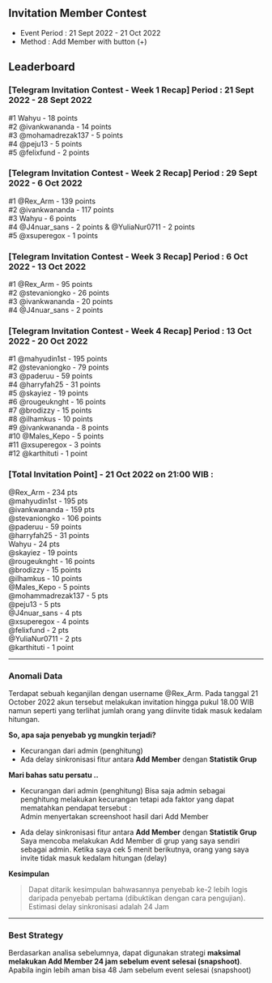 ## Invitation Member Contest 
* Event Period : 21 Sept 2022 - 21 Oct 2022
* Method : Add Member with button (+)

## Leaderboard

### [Telegram Invitation Contest - Week 1 Recap] Period : 21 Sept 2022 - 28 Sept 2022 

#1 Wahyu - 18 points <br>
#2 @ivankwananda - 14 points <br>
#3 @mohamadrezak137 - 5 points <br>
#4 @peju13 - 5 points <br>
#5 @felixfund - 2 points <br>


### [Telegram Invitation Contest - Week 2 Recap] Period : 29 Sept 2022 - 6 Oct 2022 
 
#1 @Rex_Arm  - 139 points <br>
#2 @ivankwananda - 117 points <br>
#3 Wahyu  - 6 points <br>
#4 @J4nuar_sans - 2 points & @YuliaNur0711 - 2 points <br>
#5 @xsuperegox - 1 points <br>


### [Telegram Invitation Contest - Week 3 Recap] Period : 6 Oct 2022 - 13 Oct 2022 
  
#1 @Rex_Arm  - 95 points  <br>
#2 @stevaniongko  - 26 points  <br>
#3 @ivankwananda   - 20 points  <br>
#4 @J4nuar_sans - 2 points <br>


### [Telegram Invitation Contest - Week 4 Recap] Period : 13 Oct 2022 - 20 Oct 2022  
   
#1 @mahyudin1st - 195 points <br>
#2 @stevaniongko - 79 points <br>
#3 @paderuu - 59 points <br>
#4 @harryfah25 - 31 points <br>
#5 @skayiez - 19 points <br>
#6 @rougeuknght - 16 points <br>
#7 @brodizzy - 15 points <br>
#8 @ilhamkus - 10 points <br>
#9 @ivankwananda - 8 points <br>
#10 @Males_Kepo - 5 points <br>
#11 @xsuperegox - 3 points <br>
#12 @karthituti - 1 point <br>

### [Total Invitation Point] - 21 Oct 2022 on 21:00 WIB :   
@Rex_Arm - 234 pts  <br>
@mahyudin1st - 195 pts <br>
@ivankwananda - 159 pts  <br>
@stevaniongko  - 106 points <br>
@paderuu - 59 points <br>
@harryfah25 - 31 points <br>
Wahyu    - 24 pts  <br>
@skayiez - 19 points <br>
@rougeuknght - 16 points <br>
@brodizzy - 15 points <br>
@ilhamkus - 10 points <br>
@Males_Kepo - 5 points<br>
@mohammadrezak137 - 5 pts   <br>
@peju13 - 5 pts  <br>
@J4nuar_sans - 4 pts  <br>
@xsuperegox - 4 points <br>
@felixfund  - 2 pts  <br>
@YuliaNur0711 - 2 pts   <br>
@karthituti - 1 point <br>

***

### Anomali Data
Terdapat sebuah keganjilan dengan username @Rex_Arm. Pada tanggal 21 October 2022 akun tersebut melakukan invitation hingga pukul 18.00 WIB namun seperti yang terlihat jumlah orang yang diinvite tidak masuk kedalam hitungan. 

**So, apa saja penyebab yg mungkin terjadi?**
* Kecurangan dari admin (penghitung)
* Ada delay sinkronisasi fitur antara **Add Member** dengan **Statistik Grup**

**Mari bahas satu persatu ..**
* Kecurangan dari admin (penghitung) 
Bisa saja admin sebagai penghitung melakukan kecurangan tetapi ada faktor yang dapat mematahkan pendapat tersebut : <br>
Admin menyertakan screenshoot hasil dari Add Member

* Ada delay sinkronisasi fitur antara **Add Member** dengan **Statistik Grup** <br>
Saya mencoba melakukan Add Member di grup yang saya sendiri sebagai admin. Ketika saya cek 5 menit berikutnya, orang yang saya invite tidak masuk kedalam hitungan (delay)

**Kesimpulan**
> Dapat ditarik kesimpulan bahwasannya penyebab ke-2 lebih logis daripada penyebab pertama (dibuktikan dengan cara pengujian). Estimasi delay sinkronisasi adalah 24 Jam 

***

### Best Strategy
Berdasarkan analisa sebelumnya, dapat digunakan strategi **maksimal melakukan Add Member 24 jam sebelum event selesai (snapshoot)**. Apabila ingin lebih aman bisa 48 Jam sebelum event selesai (snapshoot)
